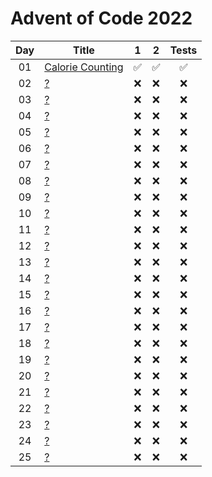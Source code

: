 # Advent of Code 2022

| Day | Title                                     |  1  |  2  | Tests |
| :-: | ----------------------------------------- | :-: | :-: | :---: |
| 01  | [Calorie Counting](https://adventofcode.com/2022/day/1) | :white_check_mark: | :white_check_mark: | :white_check_mark: |
| 02  | [?](https://adventofcode.com/2022/day/2)  | :x: | :x: |  :x:  |
| 03  | [?](https://adventofcode.com/2022/day/3)  | :x: | :x: |  :x:  |
| 04  | [?](https://adventofcode.com/2022/day/4)  | :x: | :x: |  :x:  |
| 05  | [?](https://adventofcode.com/2022/day/5)  | :x: | :x: |  :x:  |
| 06  | [?](https://adventofcode.com/2022/day/6)  | :x: | :x: |  :x:  |
| 07  | [?](https://adventofcode.com/2022/day/7)  | :x: | :x: |  :x:  |
| 08  | [?](https://adventofcode.com/2022/day/8)  | :x: | :x: |  :x:  |
| 09  | [?](https://adventofcode.com/2022/day/9)  | :x: | :x: |  :x:  |
| 10  | [?](https://adventofcode.com/2022/day/10) | :x: | :x: |  :x:  |
| 11  | [?](https://adventofcode.com/2022/day/11) | :x: | :x: |  :x:  |
| 12  | [?](https://adventofcode.com/2022/day/12) | :x: | :x: |  :x:  |
| 13  | [?](https://adventofcode.com/2022/day/13) | :x: | :x: |  :x:  |
| 14  | [?](https://adventofcode.com/2022/day/14) | :x: | :x: |  :x:  |
| 15  | [?](https://adventofcode.com/2022/day/15) | :x: | :x: |  :x:  |
| 16  | [?](https://adventofcode.com/2022/day/16) | :x: | :x: |  :x:  |
| 17  | [?](https://adventofcode.com/2022/day/17) | :x: | :x: |  :x:  |
| 18  | [?](https://adventofcode.com/2022/day/18) | :x: | :x: |  :x:  |
| 19  | [?](https://adventofcode.com/2022/day/19) | :x: | :x: |  :x:  |
| 20  | [?](https://adventofcode.com/2022/day/20) | :x: | :x: |  :x:  |
| 21  | [?](https://adventofcode.com/2022/day/21) | :x: | :x: |  :x:  |
| 22  | [?](https://adventofcode.com/2022/day/22) | :x: | :x: |  :x:  |
| 23  | [?](https://adventofcode.com/2022/day/23) | :x: | :x: |  :x:  |
| 24  | [?](https://adventofcode.com/2022/day/24) | :x: | :x: |  :x:  |
| 25  | [?](https://adventofcode.com/2022/day/25) | :x: | :x: |  :x:  |
